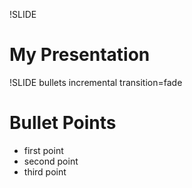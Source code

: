 !SLIDE

# My Presentation #

!SLIDE bullets incremental transition=fade

# Bullet Points #

* first point
* second point
* third point